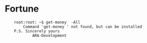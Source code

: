 # Fortune
		root:root: ~$ get-money  -All  
	        Command 'get-money ' not found, but can be installed  
		P.S. Sincerely yours  
                ARA-Development  
                
